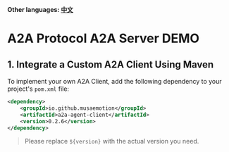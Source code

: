 **Other languages: [中文](README.zh-CN.md)**

# A2A Protocol A2A Server DEMO

## 1. Integrate a Custom A2A Client Using Maven

To implement your own A2A Client, add the following dependency to your project's `pom.xml` file:

```xml
<dependency>
    <groupId>io.github.musaemotion</groupId>
    <artifactId>a2a-agent-client</artifactId>
    <version>0.2.6</version>
</dependency>
```

> Please replace `${version}` with the actual version you need.

